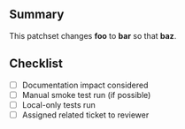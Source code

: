 ## Summary

This patchset changes
**foo**
to
**bar**
so that
**baz**.

## Checklist

- [ ] Documentation impact considered
- [ ] Manual smoke test run (if possible)
- [ ] Local-only tests run
- [ ] Assigned related ticket to reviewer
